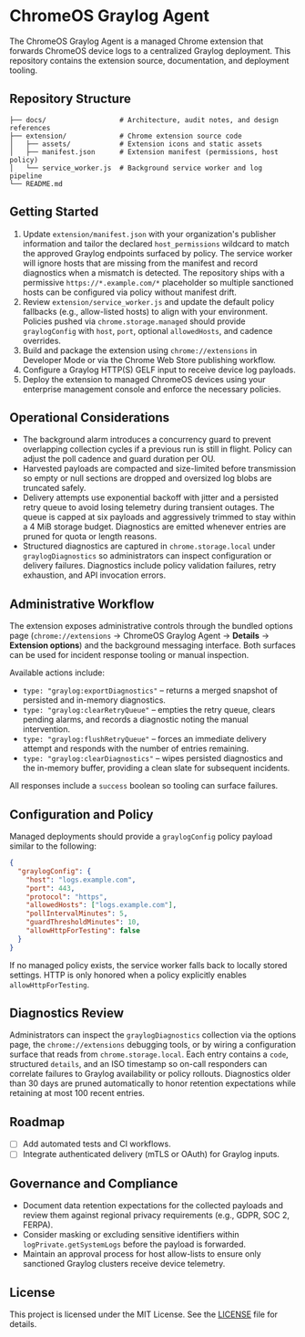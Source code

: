 # ChromeOS Graylog Agent

The ChromeOS Graylog Agent is a managed Chrome extension that forwards
ChromeOS device logs to a centralized Graylog deployment. This repository
contains the extension source, documentation, and deployment tooling.

## Repository Structure

```
├── docs/                  # Architecture, audit notes, and design references
├── extension/             # Chrome extension source code
│   ├── assets/            # Extension icons and static assets
│   ├── manifest.json      # Extension manifest (permissions, host policy)
│   └── service_worker.js  # Background service worker and log pipeline
└── README.md
```

## Getting Started

1. Update `extension/manifest.json` with your organization's publisher
   information and tailor the declared `host_permissions` wildcard to match the
   approved Graylog endpoints surfaced by policy. The service worker will ignore
   hosts that are missing from the manifest and record diagnostics when a
   mismatch is detected. The repository ships with a permissive
   `https://*.example.com/*` placeholder so multiple sanctioned hosts can be
   configured via policy without manifest drift.
2. Review `extension/service_worker.js` and update the default policy fallbacks
   (e.g., allow-listed hosts) to align with your environment. Policies pushed
   via `chrome.storage.managed` should provide `graylogConfig` with `host`,
   `port`, optional `allowedHosts`, and cadence overrides.
3. Build and package the extension using `chrome://extensions` in Developer
   Mode or via the Chrome Web Store publishing workflow.
4. Configure a Graylog HTTP(S) GELF input to receive device log payloads.
5. Deploy the extension to managed ChromeOS devices using your enterprise
   management console and enforce the necessary policies.

## Operational Considerations

- The background alarm introduces a concurrency guard to prevent overlapping
  collection cycles if a previous run is still in flight. Policy can adjust the
  poll cadence and guard duration per OU.
- Harvested payloads are compacted and size-limited before transmission so
  empty or null sections are dropped and oversized log blobs are truncated
  safely.
- Delivery attempts use exponential backoff with jitter and a persisted retry
  queue to avoid losing telemetry during transient outages. The queue is capped
  at six payloads and aggressively trimmed to stay within a 4 MiB storage
  budget. Diagnostics are emitted whenever entries are pruned for quota or
  length reasons.
- Structured diagnostics are captured in `chrome.storage.local` under
  `graylogDiagnostics` so administrators can inspect configuration or delivery
  failures. Diagnostics include policy validation failures, retry exhaustion,
  and API invocation errors.

## Administrative Workflow

The extension exposes administrative controls through the bundled options page
(`chrome://extensions` → ChromeOS Graylog Agent → **Details** → **Extension
options**) and the background messaging interface. Both surfaces can be used for
incident response tooling or manual inspection.

Available actions include:

- `type: "graylog:exportDiagnostics"` – returns a merged snapshot of persisted
  and in-memory diagnostics.
- `type: "graylog:clearRetryQueue"` – empties the retry queue, clears pending
  alarms, and records a diagnostic noting the manual intervention.
- `type: "graylog:flushRetryQueue"` – forces an immediate delivery attempt and
  responds with the number of entries remaining.
- `type: "graylog:clearDiagnostics"` – wipes persisted diagnostics and the
  in-memory buffer, providing a clean slate for subsequent incidents.

All responses include a `success` boolean so tooling can surface failures.

## Configuration and Policy

Managed deployments should provide a `graylogConfig` policy payload similar to
the following:

```json
{
  "graylogConfig": {
    "host": "logs.example.com",
    "port": 443,
    "protocol": "https",
    "allowedHosts": ["logs.example.com"],
    "pollIntervalMinutes": 5,
    "guardThresholdMinutes": 10,
    "allowHttpForTesting": false
  }
}
```

If no managed policy exists, the service worker falls back to locally stored
settings. HTTP is only honored when a policy explicitly enables
`allowHttpForTesting`.

## Diagnostics Review

Administrators can inspect the `graylogDiagnostics` collection via the options
page, the `chrome://extensions` debugging tools, or by wiring a configuration
surface that reads from `chrome.storage.local`. Each entry contains a `code`,
structured `details`, and an ISO timestamp so on-call responders can correlate
failures to Graylog availability or policy rollouts. Diagnostics older than 30
days are pruned automatically to honor retention expectations while retaining at
most 100 recent entries.

## Roadmap

- [ ] Add automated tests and CI workflows.
- [ ] Integrate authenticated delivery (mTLS or OAuth) for Graylog inputs.

## Governance and Compliance

- Document data retention expectations for the collected payloads and review
  them against regional privacy requirements (e.g., GDPR, SOC 2, FERPA).
- Consider masking or excluding sensitive identifiers within
  `logPrivate.getSystemLogs` before the payload is forwarded.
- Maintain an approval process for host allow-lists to ensure only sanctioned
  Graylog clusters receive device telemetry.

## License

This project is licensed under the MIT License. See the [LICENSE](LICENSE) file
for details.
